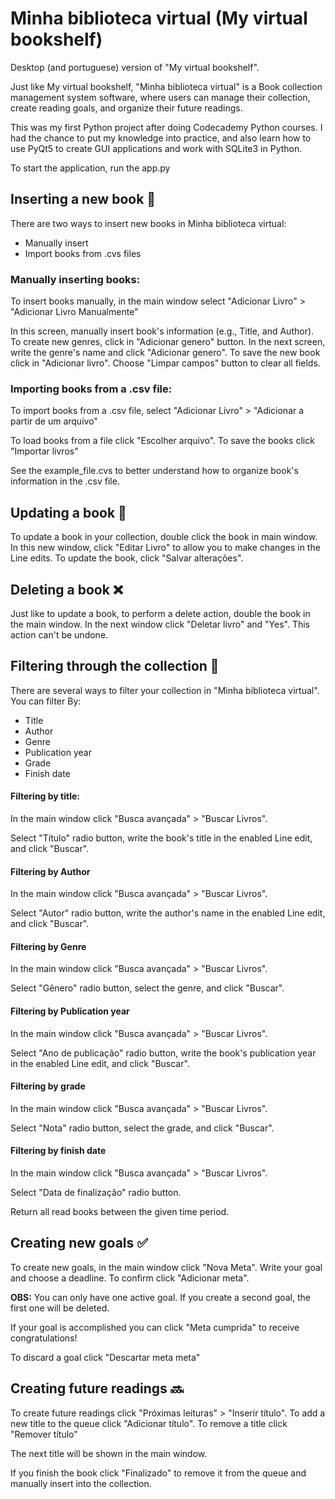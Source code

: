 # Minha biblioteca virtual (My virtual bookshelf)

Desktop (and portuguese) version of "My virtual bookshelf".

Just like My virtual bookshelf, "Minha biblioteca virtual" is a Book collection management system software, where users can manage their collection, create reading goals, and organize their future readings.

This was my first Python project after doing Codecademy Python courses. I had the chance to put my knowledge into practice, and also learn how to use PyQt5 to create GUI applications and work with SQLite3 in Python.  

To start the application, run the app.py

## Inserting a new book 📖
 There are two ways to insert new books in Minha biblioteca virtual:
 - Manually insert
 - Import books from .cvs files

### Manually inserting books:
To insert books manually, in the main window select "Adicionar Livro" > "Adicionar Livro Manualmente"

In this screen, manually insert book's information (e.g., Title, and Author). To create new genres, click in "Adicionar genero" button. In the next screen, write the genre's name and click "Adicionar genero". To save the new book click in "Adicionar livro". Choose "Limpar campos" button to clear all fields.

### Importing books from a .csv file:
To import books from a .csv file, select "Adicionar Livro" > "Adicionar a partir de um arquivo"

To load books from a file click "Escolher arquivo". To save the books click "Importar livros"

See the example_file.cvs to better understand how to organize book's information in the .csv file.

## Updating a book 🔄
To update a book in your collection, double click the book in main window. In this new window, click "Editar Livro" to allow you to make changes in the Line edits. To update the book, click "Salvar alterações".


## Deleting a book ❌
Just like to update a book, to perform a delete action, double the book in the main window. In the next window click "Deletar livro" and "Yes". This action can't be undone.

## Filtering through the collection 🔎
There are several ways to filter your collection in "Minha biblioteca virtual". You can filter By:
- Title
- Author
- Genre
- Publication year
- Grade
- Finish date

#### Filtering by title:
In the main window click "Busca avançada" > "Buscar Livros".

Select "Título" radio button, write the book's title in the enabled Line edit, and click "Buscar".

#### Filtering by Author
In the main window click "Busca avançada" > "Buscar Livros".

Select "Autor" radio button, write the author's name in the enabled Line edit, and click "Buscar".

#### Filtering by Genre
In the main window click "Busca avançada" > "Buscar Livros".

Select "Gênero" radio button, select the genre, and click "Buscar".

#### Filtering by Publication year
In the main window click "Busca avançada" > "Buscar Livros".

Select "Ano de publicação" radio button, write the book's publication year in the enabled Line edit, and click "Buscar".

#### Filtering by grade
In the main window click "Busca avançada" > "Buscar Livros".

Select "Nota" radio button, select the grade, and click "Buscar".

#### Filtering by finish date
In the main window click "Busca avançada" > "Buscar Livros".

Select "Data de finalização" radio button.

Return all read books between the given time period.


## Creating new goals ✅
To create new goals, in the main window click "Nova Meta".
Write your goal and choose a deadline. To confirm click "Adicionar meta".

**OBS:** You can only have one active goal. If you create a second goal, the first one will be deleted.

If your goal is accomplished you can click "Meta cumprida" to receive congratulations!

To discard a goal click "Descartar meta meta"


## Creating future readings 🔜
To create future readings click "Próximas leituras" >  "Inserir título". To add a new title to the queue click "Adicionar título". To remove a title click "Remover título"

The next title will be shown in the main window.

If you finish the book click "Finalizado" to remove it from the queue and manually insert into the collection.


